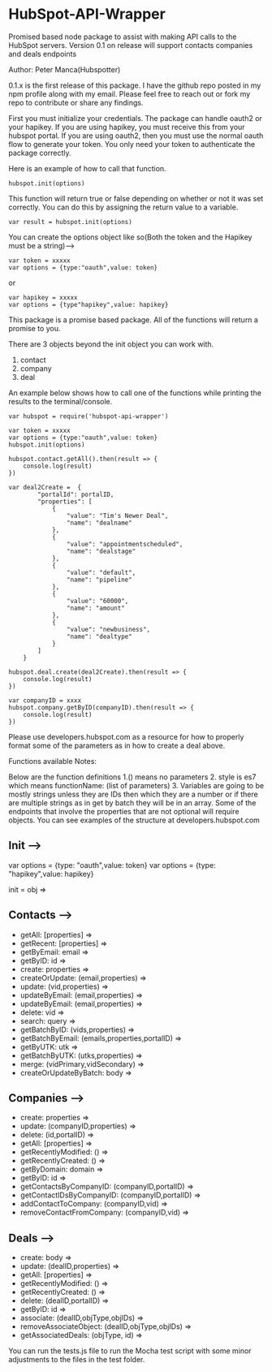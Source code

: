 # HubSpot-API-Wrapper


Promised based node package to assist with making API calls to the HubSpot 
servers.  Version 0.1 on release will support contacts companies and deals 
endpoints



Author: Peter Manca(Hubspotter)

0.1.x is the first release of this package.  I have the github repo posted 
in my npm profile along with my email.  Please feel free to reach out or 
fork my repo to contribute or share any findings.  

First you must initialize your credentials. The package can handle oauth2 or 
your hapikey. If you are using hapikey, you must receive this from your 
hubspot portal. If you are using oauth2, then you must use the normal oauth 
flow to generate your token. You only need your token to authenticate the 
package correctly. 

Here is an example of how to call that function. 

	hubspot.init(options)

This function will return true or false depending on whether or not it was 
set correctly. You can do this by assigning the return value to a variable. 

	var result = hubspot.init(options)

You can create the options object like so(Both the token and the Hapikey 
must be a string)-->

	var token = xxxxx
	var options = {type:"oauth",value: token}

or 

	var hapikey = xxxxx
	var options = {type"hapikey",value: hapikey}

This package is a promise based package. All of the functions will return a 
promise to you.  

There are 3 objects beyond the init object you can work with. 
1. contact
2. company
3. deal

An example below shows how to call one of the functions while printing the 
results to the terminal/console.

	var hubspot = require('hubspot-api-wrapper')

	var token = xxxxx
	var options = {type:"oauth",value: token}
	hubspot.init(options)

	hubspot.contact.getAll().then(result => {
		console.log(result)
	})

	var deal2Create =  {
            "portalId": portalID,
            "properties": [
                {
                    "value": "Tim's Newer Deal",
                    "name": "dealname"
                },
                {
                    "value": "appointmentscheduled",
                    "name": "dealstage"
                },
                {
                    "value": "default",
                    "name": "pipeline"
                },
                {
                    "value": "60000",
                    "name": "amount"
                },
                {
                    "value": "newbusiness",
                    "name": "dealtype"
                }
            ]
        }
	
	hubspot.deal.create(deal2Create).then(result => {
		console.log(result)
	})

	var companyID = xxxx
	hubspot.company.getByID(companyID).then(result => {
		console.log(result)
	})


Please use developers.hubspot.com as a resource for how to properly format 
some of the parameters as in how to create a deal above. 





Functions available
Notes:

Below are the function definitions
1.() means no parameters
2. style is es7 which means functionName: (list of parameters)
3. Variables are going to be mostly strings unless they are IDs then which 
they are a number or if there are multiple strings as in get by batch they 
will be in an array.  Some of the endpoints that involve the properties that 
are not optional will require objects.  You can see examples of the 
structure at developers.hubspot.com

Init -->
---------------------


var options = {type: "oauth",value: token}
var options = {type: "hapikey",value: hapikey}

init = obj =>

Contacts -->
----------------------
- getAll: [properties] =>
- getRecent: [properties] =>
- getByEmail: email =>
- getByID: id =>
- create: properties =>
- createOrUpdate: (email,properties) =>
- update: (vid,properties) =>
- updateByEmail: (email,properties) => 
- updateByEmail: (email,properties) =>
- delete: vid => 
- search: query => 
- getBatchByID: (vids,properties) =>
- getBatchByEmail: (emails,properties,portalID) =>
- getByUTK: utk =>
- getBatchByUTK: (utks,properties) => 
- merge: (vidPrimary,vidSecondary) =>
- createOrUpdateByBatch: body =>

Companies -->
----------------------

- create: properties => 
- update: (companyID,properties) => 
- delete: (id,portalID) => 
- getAll: [properties] =>
- getRecentlyModified: () =>
- getRecentlyCreated: () =>
- getByDomain: domain =>
- getByID: id =>
- getContactsByCompanyID: (companyID,portalID) =>
- getContactIDsByCompanyID: (companyID,portalID) =>
- addContactToCompany: (companyID,vid) =>
- removeContactFromCompany: (companyID,vid) =>

Deals -->
----------------------
- create: body =>
- update: (dealID,properties) =>
- getAll: [properties] =>
- getRecentlyModified: () =>
- getRecentlyCreated: () =>
- delete: (dealID,portalID) =>
- getByID: id =>
- associate: (dealID,objType,objIDs) =>
- removeAssociateObject: (dealID,objType,objIDs) =>
- getAssociatedDeals: (objType, id) =>





You can run the tests.js file to run the Mocha test script with some minor 
adjustments to the files in the test folder. 
